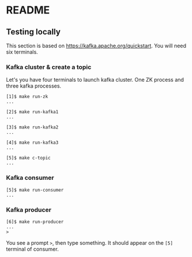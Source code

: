 # README

## Testing locally
This section is based on https://kafka.apache.org/quickstart.
You will need six terminals.

### Kafka cluster & create a topic
Let's you have four terminals to launch kafka cluster.
One ZK process and three kafka processes.

```
[1]$ make run-zk
...

[2]$ make run-kafka1
...

[3]$ make run-kafka2
...

[4]$ make run-kafka3
...
```

```
[5]$ make c-topic
...
```

### Kafka consumer
```
[5]$ make run-consumer
...
```

### Kafka producer
```
[6]$ make run-producer
...
>
```

You see a prompt `>`, then type something.
It should appear on the `[5]` terminal of consumer.
